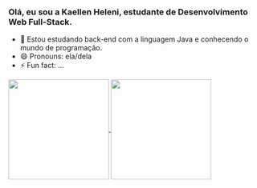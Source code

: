 ### Olá, eu sou a Kaellen Heleni, estudante de Desenvolvimento Web Full-Stack.

- 🌱 Estou estudando back-end com a linguagem Java e conhecendo o mundo de programação.
- 😄 Pronouns: ela/dela
- ⚡ Fun fact: ...

<a href="https://github.com/kaellen-heleni/github-readme-stats">
  <img height=200 align="center" src="https://github-readme-stats.vercel.app/api?username=kaellen-heleni&show_icons=true&theme=panda&rank_icon=github" />
</a>
<a href="https://github.com/kaellen-heleni/convoychat">
  <img height=200 align="center" src="https://github-readme-stats.vercel.app/api/top-langs?username=kaellen-heleni&layout=compact&langs_count=8&hide_rank=true&theme=panda" />
</a>
